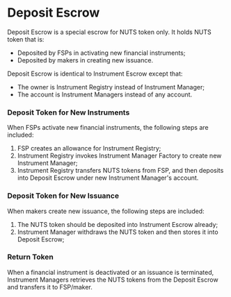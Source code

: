 # Deposit Escrow

Deposit Escrow is a special escrow for NUTS token only. It holds NUTS token that is:

* Deposited by FSPs in activating new financial instruments;
* Deposited by makers in creating new issuance.

Deposit Escrow is identical to Instrument Escrow except that:

* The owner is Instrument Registry instead of Instrument Manager;
* The account is Instrument Managers instead of any account.

### Deposit Token for New Instruments

When FSPs activate new financial instruments, the following steps are included:

1. FSP creates an allowance for Instrument Registry;
2. Instrument Registry invokes Instrument Manager Factory to create new Instrument Manager;
3. Instrument Registry transfers NUTS tokens from FSP, and then deposits into Deposit Escrow under new Instrument Manager's account.

### Deposit Token for New Issuance

When makers create new issuance, the following steps are included:

1. The NUTS token should be deposited into Instrument Escrow already;
2. Instrument Manager withdraws the NUTS token and then stores it into Deposit Escrow;

### Return Token

When a financial instrument is deactivated or an issuance is terminated, Instrument Managers retrieves the NUTS tokens from the Deposit Escrow and transfers it to FSP/maker.

